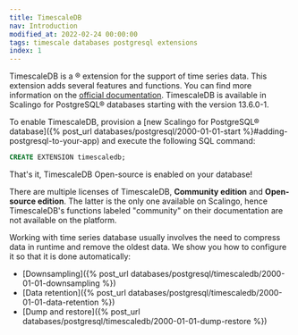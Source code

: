 ```yaml
---
title: TimescaleDB
nav: Introduction
modified_at: 2022-02-24 00:00:00
tags: timescale databases postgresql extensions
index: 1
---
```


TimescaleDB is a ® extension for the support of time series data.
This extension adds several features and functions. You can find more information
on the [official documentation](https://docs.timescale.com/api/latest). TimescaleDB is available in Scalingo for PostgreSQL® databases starting with the version 13.6.0-1.

To enable TimescaleDB, provision a [new Scalingo for PostgreSQL® database]({% post_url databases/postgresql/2000-01-01-start %}#adding-postgresql-to-your-app) and execute the following SQL command:

```sql
CREATE EXTENSION timescaledb;
```

That's it, TimescaleDB Open-source is enabled on your database!

There are multiple licenses of TimescaleDB, __Community edition__ and
__Open-source edition__. The latter is the only one available on Scalingo, hence
TimescaleDB's functions labeled "community" on their documentation
are not available on the platform.

Working with time series database usually involves the need to compress data
in runtime and remove the oldest data. We show you how to configure it
so that it is done automatically:
* [Downsampling]({% post_url databases/postgresql/timescaledb/2000-01-01-downsampling %})
* [Data retention]({% post_url databases/postgresql/timescaledb/2000-01-01-data-retention %})
* [Dump and restore]({% post_url databases/postgresql/timescaledb/2000-01-01-dump-restore %})
